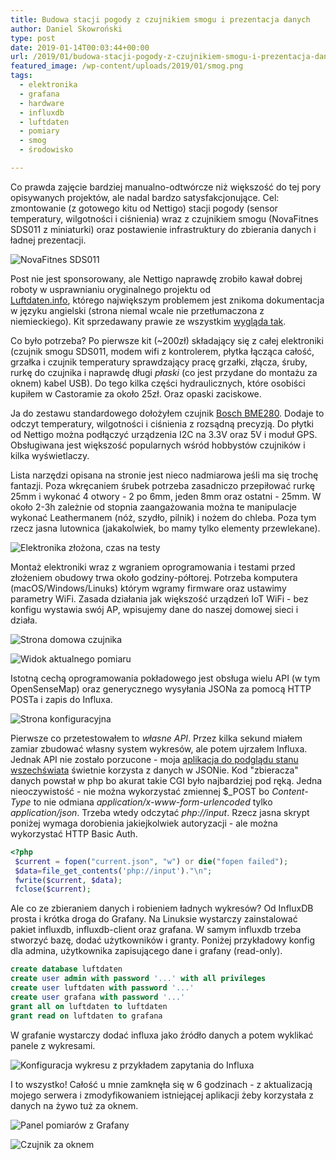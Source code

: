 ```yaml
---
title: Budowa stacji pogody z czujnikiem smogu i prezentacja danych
author: Daniel Skowroński
type: post
date: 2019-01-14T00:03:44+00:00
url: /2019/01/budowa-stacji-pogody-z-czujnikiem-smogu-i-prezentacja-danych/
featured_image: /wp-content/uploads/2019/01/smog.png
tags:
  - elektronika
  - grafana
  - hardware
  - influxdb
  - luftdaten
  - pomiary
  - smog
  - środowisko

---
```

Co prawda zajęcie bardziej manualno-odtwórcze niż większość do tej pory opisywanych projektów, ale nadal bardzo satysfakcjonujące. Cel: zmontowanie (z gotowego kitu od Nettigo) stacji pogody (sensor temperatury, wilgotności i ciśnienia) wraz z czujnikiem smogu (NovaFitnes SDS011 z miniaturki) oraz postawienie infrastruktury do zbierania danych i ładnej prezentacji.

![NovaFitnes SDS011](/wp-content/uploads/2019/01/smog.png "NovaFitnes SDS011")

Post nie jest sponsorowany, ale Nettigo naprawdę zrobiło kawał dobrej roboty w usprawnianiu oryginalnego projektu od  
[Luftdaten.info][1], którego największym problemem jest znikoma dokumentacja w języku angielski (strona niemal wcale nie przetłumaczona z niemieckiego). Kit sprzedawany prawie ze wszystkim [wygląda tak][2].

Co było potrzeba? Po pierwsze kit (~200zł) składający się z całej elektroniki (czujnik smogu SDS011, modem wifi z kontrolerem, płytka łącząca całość, grzałka i czujnik temperatury sprawdzający pracę grzałki, złącza, śruby, rurkę do czujnika i naprawdę długi _płaski_ (co jest przydane do montażu za oknem) kabel USB). Do tego kilka części hydraulicznych, które osobiści kupiłem w Castoramie za około 25zł. Oraz opaski zaciskowe.

Ja do zestawu standardowego dołożyłem czujnik [Bosch BME280][3]. Dodaje to odczyt temperatury, wilgotności i ciśnienia z rozsądną precyzją. Do płytki od Nettigo można podłączyć urządzenia I2C na 3.3V oraz 5V i moduł GPS. Obsługiwana jest większość popularnych wśród hobbystów czujników i kilka wyświetlaczy.

Lista narzędzi opisana na stronie jest nieco nadmiarowa jeśli ma się trochę fantazji. Poza wkręcaniem śrubek potrzeba zasadniczo przepiłować rurkę 25mm i wykonać 4 otwory - 2 po 6mm, jeden 8mm oraz ostatni - 25mm. W około 2-3h zależnie od stopnia zaangażowania można te manipulacje wykonać Leathermanem (nóż, szydło, pilnik) i nożem do chleba. Poza tym rzecz jasna lutownica (jakakolwiek, bo mamy tylko elementy przewlekane).


![Elektronika złożona, czas na testy](/wp-content/uploads/2019/01/smog0.png "Elektronika złożona, czas na testy")

Montaż elektroniki wraz z wgraniem oprogramowania i testami przed złożeniem obudowy trwa około godziny-półtorej. Potrzeba komputera (macOS/Windows/Linuks) którym wgramy firmware oraz ustawimy parametry WiFi. Zasada działania jak większość urządzeń IoT WiFi - bez konfigu wystawia swój AP, wpisujemy dane do naszej domowej sieci i działa.


![Strona domowa czujnika](/wp-content/uploads/2019/01/smog3.png "Strona domowa czujnika")

![Widok aktualnego pomiaru](/wp-content/uploads/2019/01/smog4.png "Widok aktualnego pomiaru")

Istotną cechą oprogramowania pokładowego jest obsługa wielu API (w tym OpenSenseMap) oraz generycznego wysyłania JSONa za pomocą HTTP POSTa i zapis do Influxa.

![Strona konfiguracyjna](/wp-content/uploads/2019/01/smog5.png "Strona konfiguracyjna")

Pierwsze co przetestowałem to _własne&nbsp;API_. Przez kilka sekund miałem zamiar zbudować własny system wykresów, ale potem ujrzałem Influxa. Jednak API nie zostało porzucone - moja [aplikacja do podglądu stanu wszechświata][8] świetnie korzysta z danych w JSONie. Kod "zbieracza" danych powstał w php bo akurat takie CGI było najbardziej pod ręką. Jedna nieoczywistość - nie można wykorzystać zmiennej $_POST bo _Content-Type_ to nie odmiana _application/x-www-form-urlencoded_ tylko _application/json_. Trzeba wtedy odczytać _php://input_. Rzecz jasna skrypt poniżej wymaga dorobienia jakiejkolwiek autoryzacji - ale można wykorzystać HTTP Basic Auth.

```php
<?php
 $current = fopen("current.json", "w") or die("fopen failed");
 $data=file_get_contents('php://input')."\n";
 fwrite($current, $data);
 fclose($current);
```




Ale co ze zbieraniem danych i robieniem ładnych wykresów? Od InfluxDB prosta i krótka droga do Grafany. Na Linuksie wystarczy zainstalować pakiet influxdb, influxdb-client oraz grafana. W samym influxdb trzeba stworzyć bazę, dodać użytkowników i granty. Poniżej przykładowy konfig dla admina, użytkownika zapisującego dane i grafany (read-only).

```sql
create database luftdaten
create user admin with password '...' with all privileges
create user luftdaten with password '...'
create user grafana with password '...'
grant all on luftdaten to luftdaten
grant read on luftdaten to grafana
```


W grafanie wystarczy dodać influxa jako źródło danych a potem wyklikać panele z wykresami.

![Konfiguracja wykresu z przykładem zapytania do Influxa](/wp-content/uploads/2019/01/smog6.png "Konfiguracja wykresu z przykładem zapytania do Influxa")


I to wszystko! Całość u mnie zamknęła się w 6 godzinach - z aktualizacją mojego serwera i zmodyfikowaniem istniejącej aplikacji żeby korzystała z danych na żywo tuż za oknem.

![Panel pomiarów z Grafany](/wp-content/uploads/2019/01/smog2.png "Panel pomiarów z Grafany")

![Czujnik za oknem](/wp-content/uploads/2019/01/smog1.png "Czujnik za oknem")

 [1]: https://luftdaten.info/
 [2]: https://nettigo.pl/products/nettigo-air-monitor-kit-0-2-1-zbuduj-wlasny-czujnik-smogowy
 [3]: https://www.bosch-sensortec.com/bst/products/all_products/bmp280
 [4]: /wp-content/uploads/2019/01/smog0.png
 [5]: /wp-content/uploads/2019/01/smog3.png
 [6]: /wp-content/uploads/2019/01/smog4.png
 [7]: /wp-content/uploads/2019/01/smog5.png
 [8]: https://blog.dsinf.net/2018/02/aplikacja-do-podgladu-stanu-wszechswiata/
 [9]: /wp-content/uploads/2019/01/smog6.png
 [10]: /wp-content/uploads/2019/01/smog2.png
 [11]: /wp-content/uploads/2019/01/smog1.png